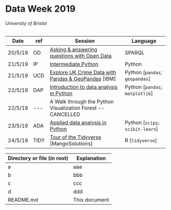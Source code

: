 # Data Week 2019
###### University of Bristol


| Date | ref | Session | Language |
| --- | --- | --- | --- |
| 20/5/19 | OD | [Asking & answering questions with Open Data](https://www.eventbrite.co.uk/e/asking-and-answering-questions-with-open-data-tickets-57979649693) | SPARQL |
| 21/5/19 | IP | [Intermediate Python](https://www.eventbrite.co.uk/e/intermediate-python-tickets-56975527336) | Python |
| 21/5/19 | UCD | [Explore UK Crime Data with Pandas & GeoPandas](https://www.eventbrite.co.uk/e/explore-uk-crime-data-with-pandas-and-geopandas-tickets-56991346652) [IBM] | Python [`pandas`; `geopandas`] |
| 22/5/19 | DAP | [Introduction to data analysis in Python](https://www.eventbrite.co.uk/e/introduction-to-data-analysis-in-python-tickets-57387124434#) | Python [`pandas`; `matplotlib`] |
| 22/5/19 | --- | A Walk through the Python Visualization Forest -- CANCELLED |  |
| 23/5/19 | ADA | [Applied data analysis in Python](https://www.eventbrite.co.uk/e/applied-data-analysis-in-python-tickets-57394621859) | Python [`scipy`; `scikit-learn`] |
| 24/5/19 | TIDY | [Tour of the Tidyverse](https://www.eventbrite.co.uk/e/tour-of-the-tidyverse-tickets-58253135697#) [MangoSolutions] | R [`tidyverse`] |






| Directory or file (in root) | Explanation |
| --- | --- |
| a | aaa |
| b | bbb |
| c | ccc |
| d | ddd |
| README.md | This document |
